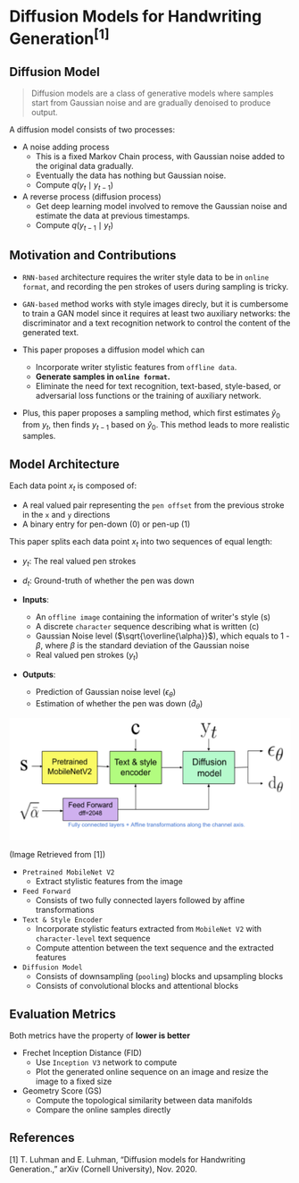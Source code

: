 # Diffusion Models for Handwriting Generation<sup>[1]</sup>

## Diffusion Model

> Diffusion models are a class of generative models where samples start from Gaussian noise and are gradually denoised to produce output.

A diffusion model consists of two processes:

- A noise adding process
    - This is a fixed Markov Chain process, with Gaussian noise added to the original data gradually.
    - Eventually the data has nothing but Gaussian noise.
    - Compute $q(y_{t} \mid y_{t-1})$
- A reverse process (diffusion process)
    - Get deep learning model involved to remove the Gaussian noise and estimate the data at previous timestamps. 
    - Compute $q(y_{t-1} \mid y_{t})$


## Motivation and Contributions

- `RNN-based` architecture requires the writer style data to be in `online format`, and recording the pen strokes of users during sampling is tricky.
- `GAN-based` method works with style images direcly, but it is cumbersome to train a GAN model since it requires at least two auxiliary networks: the discriminator and a text recognition network to control the content of the generated text.

- This paper proposes a diffusion model which can
    - Incorporate writer stylistic features from `offline data`.
    - **Generate samples in `online format`.**
    - Eliminate the need for text recognition, text-based, style-based, or adversarial loss functions or the training of auxiliary network.
- Plus, this paper proposes a sampling method, which first estimates $\hat{y}_{0}$ from $y_{t}$, then finds $y_{t-1}$ based on $\hat{y}_{0}$. This method leads to more realistic samples.


## Model Architecture

Each data point $x_{t}$ is composed of:
- A real valued pair representing the `pen offset` from the previous stroke in the `x` and `y` directions
- A binary entry for pen-down (0) or pen-up (1)

This paper splits each data point $x_{t}$ into two sequences of equal length:
- $y_{t}$: The real valued pen strokes
- $d_{t}$: Ground-truth of whether the pen was down

- **Inputs**:
    - An `offline image` containing the information of writer's style (s)
    - A discrete `character` sequence describing what is written (c)
    - Gaussian Noise level ($\sqrt{\overline{\alpha}}$), which equals to 1 - $\beta$, where $\beta$ is the standard deviation of the Gaussian noise
    - Real valued pen strokes ($y_{t}$)
- **Outputs**: 
    - Prediction of Gaussian noise level ($\epsilon_{\theta}$)
    - Estimation of whether the pen was down ($\hat{d}_{\theta}$)

![Diffusion_Model_Architecture](./img/Diffusion_model_for_HWR.png)

(Image Retrieved from [1])

- `Pretrained MobileNet V2`
    - Extract stylistic features from the image
- `Feed Forward`
    - Consists of two fully connected layers followed by affine transformations
- `Text & Style Encoder`
    - Incorporate stylistic featurs extracted from `MobileNet V2` with `character-level` text sequence
    - Compute attention between the text sequence and the extracted features
- `Diffusion Model`
    - Consists of downsampling (`pooling`) blocks and upsampling blocks
    - Consists of convolutional blocks and attentional blocks


## Evaluation Metrics

Both metrics have the property of **lower is better**

- Frechet Inception Distance (FID)
    - Use `Inception V3` network to compute
    - Plot the generated online sequence on an image and resize the image to a fixed size
- Geometry Score (GS)
    - Compute the topological similarity between data manifolds
    - Compare the online samples directly


## References
[1] T. Luhman and E. Luhman, “Diffusion models for Handwriting Generation.,” arXiv (Cornell University), Nov. 2020. 
